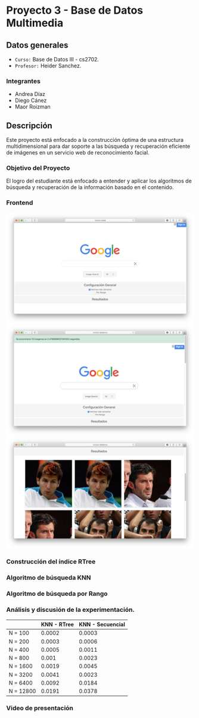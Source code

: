 # Proyecto 3 - Base de Datos Multimedia

## Datos generales
- `Curso:` Base de Datos III - cs2702.
- `Profesor:` Heider Sanchez.

### Integrantes
- Andrea Díaz
- Diego Cánez
- Maor Roizman

## Descripción
Este proyecto está enfocado a la construcción óptima de una estructura multidimensional para dar soporte a las búsqueda y recuperación eficiente de imágenes en un servicio web de reconocimiento facial.

### Objetivo del Proyecto
El logro del estudiante está enfocado a entender y aplicar los algoritmos de búsqueda y recuperación de la información basado en el contenido.

### Frontend

![Index](https://github.com/dgcnz/cs2702-proyecto-3/blob/master/images/index.png?raw=true)
![Index With Message](https://github.com/dgcnz/cs2702-proyecto-3/blob/master/images/index-with-messsage.png?raw=true)
![Galery](https://github.com/dgcnz/cs2702-proyecto-3/blob/master/images/galery.png?raw=true)


### Construcción del índice RTree

### Algoritmo de búsqueda KNN

### Algoritmo de búsqueda por Rango

### Análisis y discusión de la experimentación.

|           | KNN - RTree | KNN - Secuencial |
|-----------|-------------|------------------|
| N = 100   |    0.0002   |      0.0003      |
| N = 200   |    0.0003   |      0.0006      |
| N = 400   |    0.0005   |      0.0011      |
| N = 800   |    0.001    |      0.0023      |
| N = 1600  |    0.0019   |      0.0045      |
| N = 3200  |    0.0041   |      0.0023      |
| N = 6400  |    0.0092   |      0.0184      |
| N = 12800 |    0.0191   |      0.0378      |

### Video de presentación
